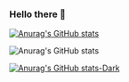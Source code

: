 ### Hello there 👋
[![Anurag's GitHub stats](https://github-readme-stats.vercel.app/api?username=mhg77)](https://github.com/anuraghazra/github-readme-stats)

![Anurag's GitHub stats](https://github-readme-stats.vercel.app/api?username=mhg77&show_icons=true&theme=transparent)

[![Anurag's GitHub stats-Dark](https://github-readme-stats.vercel.app/api?username=mhg77_icons=true&theme=dark#gh-dark-mode-only)](https://github.com/mhg77/github-readme-stats#gh-dark-mode-only)
<!--
**mhg77/mhg77** is a ✨ _special_ ✨ repository because its `README.md` (this file) appears on your GitHub profile.

Here are some ideas to get you started:

- 🔭 I’m currently working on ...
- 🌱 I’m currently learning ...
- 👯 I’m looking to collaborate on ...
- 🤔 I’m looking for help with ...
- 💬 Ask me about ...
- 📫 How to reach me: ...
- 😄 Pronouns: ...
- ⚡ Fun fact: ...
-->
